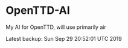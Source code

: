 # OpenTTD-AI
My AI for OpenTTD, will use primarily air

Latest backup: Sun Sep 29 20:52:01 UTC 2019

